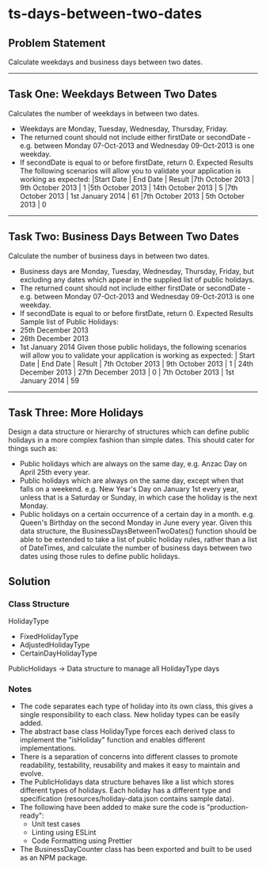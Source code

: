 # ts-days-between-two-dates

## Problem Statement

Calculate weekdays and business days between two dates.

--------------------------------------
Task One: Weekdays Between Two Dates
--------------------------------------
Calculates the number of weekdays in between two dates.
- Weekdays are Monday, Tuesday, Wednesday, Thursday, Friday.
- The returned count should not include either firstDate or secondDate -
e.g. between Monday 07-Oct-2013 and Wednesday 09-Oct-2013 is one weekday.
- If secondDate is equal to or before firstDate, return 0.
Expected Results
The following scenarios will allow you to validate your application is working as expected:
|Start Date       | End Date          | Result
|7th October 2013 | 9th October 2013  | 1
|5th October 2013 | 14th October 2013 | 5
|7th October 2013 | 1st January 2014  | 61
|7th October 2013 | 5th October 2013  | 0

-------------------------------------------
Task Two: Business Days Between Two Dates
-------------------------------------------
Calculate the number of business days in between two dates.
- Business days are Monday, Tuesday, Wednesday, Thursday, Friday, but excluding any dates
which appear in the supplied list of public holidays.
- The returned count should not include either firstDate or secondDate - e.g. between Monday
07-Oct-2013 and Wednesday 09-Oct-2013 is one weekday.
- If secondDate is equal to or before firstDate, return 0.
Expected Results
Sample list of Public Holidays:
- 25th December 2013
- 26th December 2013
- 1st January 2014
Given those public holidays, the following scenarios will allow you to validate your application is
working as expected:
| Start Date          | End Date            | Result
| 7th October 2013    | 9th October 2013    | 1
| 24th December 2013  | 27th December 2013  | 0
| 7th October 2013    | 1st January 2014    | 59

-------------------------------------------
Task Three: More Holidays
-------------------------------------------
Design a data structure or hierarchy of structures which can define public holidays in a more
complex fashion than simple dates.
This should cater for things such as:
- Public holidays which are always on the same day, e.g. Anzac Day on April 25th every year.
- Public holidays which are always on the same day, except when that falls on a weekend. e.g. New
Year's Day on January 1st every year, unless that is a Saturday or Sunday, in which case the holiday
is the next Monday.
- Public holidays on a certain occurrence of a certain day in a month. e.g. Queen's Birthday on the
second Monday in June every year.
Given this data structure, the BusinessDaysBetweenTwoDates() function should be able to be
extended to take a list of public holiday rules, rather than a list of DateTimes, and calculate the
number of business days between two dates using those rules to define public holidays.

## Solution

### Class Structure
HolidayType
- FixedHolidayType
- AdjustedHolidayType
- CertainDayHolidayType

PublicHolidays -> Data structure to manage all HolidayType days

### Notes
- The code separates each type of holiday into its own class, this gives a single responsibility to each class. New holiday types can be easily added.
- The abstract base class HolidayType forces each derived class to implement the "isHoliday" function and enables different implementations.
- There is a separation of concerns into different classes to promote readability, testability, reusability and makes it easy to maintain and evolve.
- The PublicHolidays data structure behaves like a list which stores different types of holidays. Each holiday has a different type and specification (resources/holiday-data.json contains sample data).
- The following have been added to make sure the code is "production-ready":
    - Unit test cases
    - Linting using ESLint
    - Code Formatting using Prettier
- The BusinessDayCounter class has been exported and built to be used as an NPM package.
